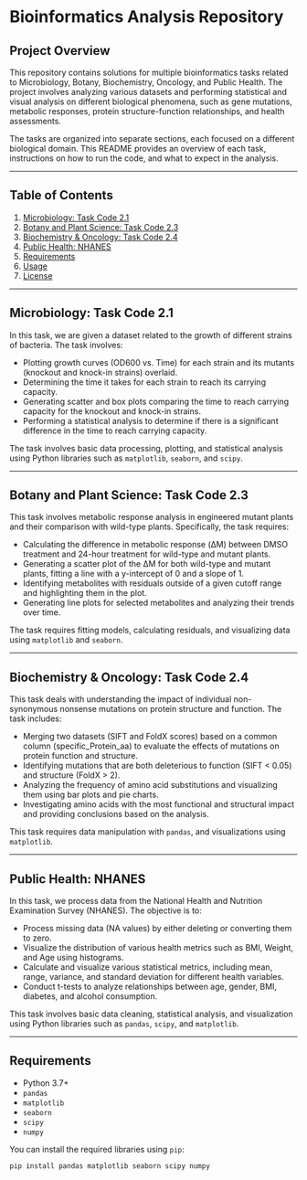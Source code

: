 # Bioinformatics Analysis Repository

## Project Overview

This repository contains solutions for multiple bioinformatics tasks related to Microbiology, Botany, Biochemistry, Oncology, and Public Health. The project involves analyzing various datasets and performing statistical and visual analysis on different biological phenomena, such as gene mutations, metabolic responses, protein structure-function relationships, and health assessments.

The tasks are organized into separate sections, each focused on a different biological domain. This README provides an overview of each task, instructions on how to run the code, and what to expect in the analysis.

---

## Table of Contents

1. [Microbiology: Task Code 2.1](#microbiology-task-code-21)
2. [Botany and Plant Science: Task Code 2.3](#botany-and-plant-science-task-code-23)
3. [Biochemistry & Oncology: Task Code 2.4](#biochemistry--oncology-task-code-24)
4. [Public Health: NHANES](#public-health-nhanes)
5. [Requirements](#requirements)
6. [Usage](#usage)
7. [License](#license)

---

## Microbiology: Task Code 2.1

In this task, we are given a dataset related to the growth of different strains of bacteria. The task involves:

- Plotting growth curves (OD600 vs. Time) for each strain and its mutants (knockout and knock-in strains) overlaid.
- Determining the time it takes for each strain to reach its carrying capacity.
- Generating scatter and box plots comparing the time to reach carrying capacity for the knockout and knock-in strains.
- Performing a statistical analysis to determine if there is a significant difference in the time to reach carrying capacity.

The task involves basic data processing, plotting, and statistical analysis using Python libraries such as `matplotlib`, `seaborn`, and `scipy`.

---

## Botany and Plant Science: Task Code 2.3

This task involves metabolic response analysis in engineered mutant plants and their comparison with wild-type plants. Specifically, the task requires:

- Calculating the difference in metabolic response (ΔM) between DMSO treatment and 24-hour treatment for wild-type and mutant plants.
- Generating a scatter plot of the ΔM for both wild-type and mutant plants, fitting a line with a y-intercept of 0 and a slope of 1.
- Identifying metabolites with residuals outside of a given cutoff range and highlighting them in the plot.
- Generating line plots for selected metabolites and analyzing their trends over time.

The task requires fitting models, calculating residuals, and visualizing data using `matplotlib` and `seaborn`.

---

## Biochemistry & Oncology: Task Code 2.4

This task deals with understanding the impact of individual non-synonymous nonsense mutations on protein structure and function. The task includes:

- Merging two datasets (SIFT and FoldX scores) based on a common column (specific_Protein_aa) to evaluate the effects of mutations on protein function and structure.
- Identifying mutations that are both deleterious to function (SIFT < 0.05) and structure (FoldX > 2).
- Analyzing the frequency of amino acid substitutions and visualizing them using bar plots and pie charts.
- Investigating amino acids with the most functional and structural impact and providing conclusions based on the analysis.

This task requires data manipulation with `pandas`, and visualizations using `matplotlib`.

---

## Public Health: NHANES

In this task, we process data from the National Health and Nutrition Examination Survey (NHANES). The objective is to:

- Process missing data (NA values) by either deleting or converting them to zero.
- Visualize the distribution of various health metrics such as BMI, Weight, and Age using histograms.
- Calculate and visualize various statistical metrics, including mean, range, variance, and standard deviation for different health variables.
- Conduct t-tests to analyze relationships between age, gender, BMI, diabetes, and alcohol consumption.

This task involves basic data cleaning, statistical analysis, and visualization using Python libraries such as `pandas`, `scipy`, and `matplotlib`.

---

## Requirements

- Python 3.7+
- `pandas`
- `matplotlib`
- `seaborn`
- `scipy`
- `numpy`

You can install the required libraries using `pip`:

```bash
pip install pandas matplotlib seaborn scipy numpy

